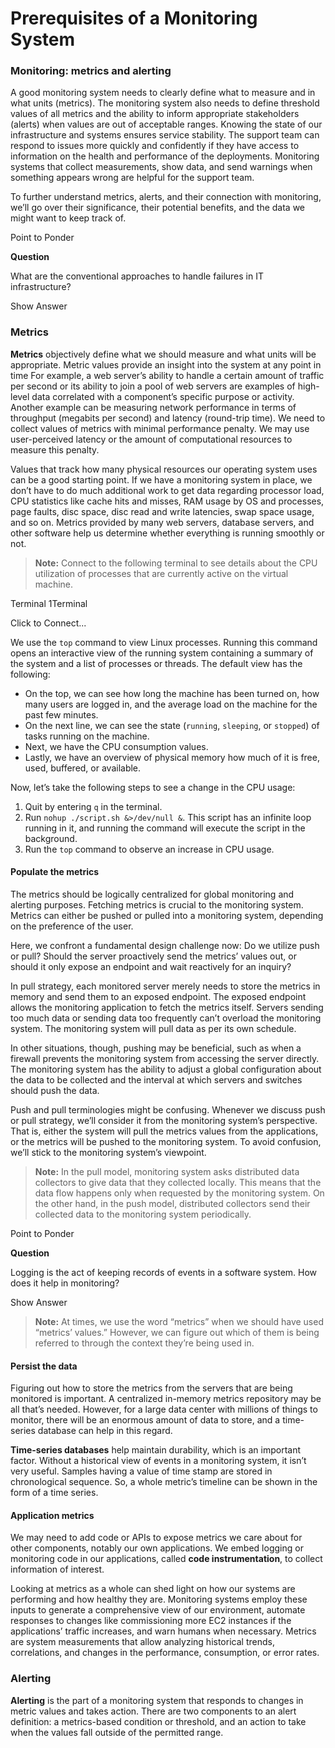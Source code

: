 # Prerequisites of a Monitoring System

### Monitoring: metrics and alerting <a href="#monitoring-metrics-and-alerting-0" id="monitoring-metrics-and-alerting-0"></a>

A good monitoring system needs to clearly define what to measure and in what units (metrics). The monitoring system also needs to define threshold values of all metrics and the ability to inform appropriate stakeholders (alerts) when values are out of acceptable ranges. Knowing the state of our infrastructure and systems ensures service stability. The support team can respond to issues more quickly and confidently if they have access to information on the health and performance of the deployments. Monitoring systems that collect measurements, show data, and send warnings when something appears wrong are helpful for the support team.

To further understand metrics, alerts, and their connection with monitoring, we’ll go over their significance, their potential benefits, and the data we might want to keep track of.

Point to Ponder

**Question**

What are the conventional approaches to handle failures in IT infrastructure?

Show Answer

### Metrics <a href="#metrics-0" id="metrics-0"></a>

**Metrics** objectively define what we should measure and what units will be appropriate. Metric values provide an insight into the system at any point in time For example, a web server’s ability to handle a certain amount of traffic per second or its ability to join a pool of web servers are examples of high-level data correlated with a component’s specific purpose or activity. Another example can be measuring network performance in terms of throughput (megabits per second) and latency (round-trip time). We need to collect values of metrics with minimal performance penalty. We may use user-perceived latency or the amount of computational resources to measure this penalty.

Values that track how many physical resources our operating system uses can be a good starting point. If we have a monitoring system in place, we don’t have to do much additional work to get data regarding processor load, CPU statistics like cache hits and misses, RAM usage by OS and processes, page faults, disc space, disc read and write latencies, swap space usage, and so on. Metrics provided by many web servers, database servers, and other software help us determine whether everything is running smoothly or not.

> **Note:** Connect to the following terminal to see details about the CPU utilization of processes that are currently active on the virtual machine.

Terminal 1Terminal

Click to Connect...

We use the `top` command to view Linux processes. Running this command opens an interactive view of the running system containing a summary of the system and a list of processes or threads. The default view has the following:

* On the top, we can see how long the machine has been turned on, how many users are logged in, and the average load on the machine for the past few minutes.
* On the next line, we can see the state (`running`, `sleeping`, or `stopped`) of tasks running on the machine.
* Next, we have the CPU consumption values.
* Lastly, we have an overview of physical memory how much of it is free, used, buffered, or available.

Now, let’s take the following steps to see a change in the CPU usage:

1. Quit by entering `q` in the terminal.
2. Run `nohup ./script.sh &>/dev/null &`. This script has an infinite loop running in it, and running the command will execute the script in the background.
3. Run the `top` command to observe an increase in CPU usage.

#### Populate the metrics <a href="#populate-the-metrics-0" id="populate-the-metrics-0"></a>

The metrics should be logically centralized for global monitoring and alerting purposes. Fetching metrics is crucial to the monitoring system. Metrics can either be pushed or pulled into a monitoring system, depending on the preference of the user.

Here, we confront a fundamental design challenge now: Do we utilize push or pull? Should the server proactively send the metrics’ values out, or should it only expose an endpoint and wait reactively for an inquiry?

In pull strategy, each monitored server merely needs to store the metrics in memory and send them to an exposed endpoint. The exposed endpoint allows the monitoring application to fetch the metrics itself. Servers sending too much data or sending data too frequently can’t overload the monitoring system. The monitoring system will pull data as per its own schedule.

In other situations, though, pushing may be beneficial, such as when a firewall prevents the monitoring system from accessing the server directly. The monitoring system has the ability to adjust a global configuration about the data to be collected and the interval at which servers and switches should push the data.

Push and pull terminologies might be confusing. Whenever we discuss push or pull strategy, we’ll consider it from the monitoring system’s perspective. That is, either the system will pull the metrics values from the applications, or the metrics will be pushed to the monitoring system. To avoid confusion, we’ll stick to the monitoring system’s viewpoint.

> **Note:** In the pull model, monitoring system asks distributed data collectors to give data that they collected locally. This means that the data flow happens only when requested by the monitoring system. On the other hand, in the push model, distributed collectors send their collected data to the monitoring system periodically.

Point to Ponder

**Question**

Logging is the act of keeping records of events in a software system. How does it help in monitoring?

Show Answer

> **Note:** At times, we use the word “metrics” when we should have used “metrics’ values.” However, we can figure out which of them is being referred to through the context they’re being used in.

#### Persist the data <a href="#persist-the-data-0" id="persist-the-data-0"></a>

Figuring out how to store the metrics from the servers that are being monitored is important. A centralized in-memory metrics repository may be all that’s needed. However, for a large data center with millions of things to monitor, there will be an enormous amount of data to store, and a time-series database can help in this regard.

**Time-series databases** help maintain durability, which is an important factor. Without a historical view of events in a monitoring system, it isn’t very useful. Samples having a value of time stamp are stored in chronological sequence. So, a whole metric’s timeline can be shown in the form of a time series.

#### Application metrics <a href="#application-metrics-0" id="application-metrics-0"></a>

We may need to add code or APIs to expose metrics we care about for other components, notably our own applications. We embed logging or monitoring code in our applications, called **code instrumentation**, to collect information of interest.

Looking at metrics as a whole can shed light on how our systems are performing and how healthy they are. Monitoring systems employ these inputs to generate a comprehensive view of our environment, automate responses to changes like commissioning more EC2 instances if the applications’ traffic increases, and warn humans when necessary. Metrics are system measurements that allow analyzing historical trends, correlations, and changes in the performance, consumption, or error rates.

### Alerting <a href="#alerting-1" id="alerting-1"></a>

**Alerting** is the part of a monitoring system that responds to changes in metric values and takes action. There are two components to an alert definition: a metrics-based condition or threshold, and an action to take when the values fall outside of the permitted range.
